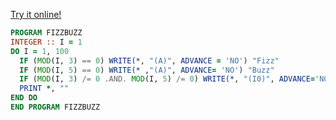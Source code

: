 [Try it online!](https://tio.run/##ZZA9D4IwFEV3fsVNF8BUPmJcSBiKLaQDLWlQk24uGBdNiC78eaySqOD07vDOeR/drb/3p@v63E1hHBujK8NqlNLaYm@tJ1UrKmGQZZDIkXpcT4EiTRIPkCWCWvNAUmxC5DmSEEcjWxGsKEjAQkLB@IGpnXCYr7QfgpSXYSBzeLuAQefwhy0ef6wbHDsWEVM8wlcYL7eRya9xEkrnaoy7E68W4gnFwfW7LL8xjk8 "Fortran (GFortran) – Try It Online")
```f90
PROGRAM FIZZBUZZ
INTEGER :: I = 1
DO I = 1, 100
  IF (MOD(I, 3) == 0) WRITE(*, "(A)", ADVANCE = 'NO') "Fizz"
  IF (MOD(I, 5) == 0) WRITE(* ,"(A)", ADVANCE= 'NO') "Buzz"
  IF (MOD(I, 3) /= 0 .AND. MOD(I, 5) /= 0) WRITE(*, "(I0)", ADVANCE='NO') I
  PRINT *, ""
END DO
END PROGRAM FIZZBUZZ
```
